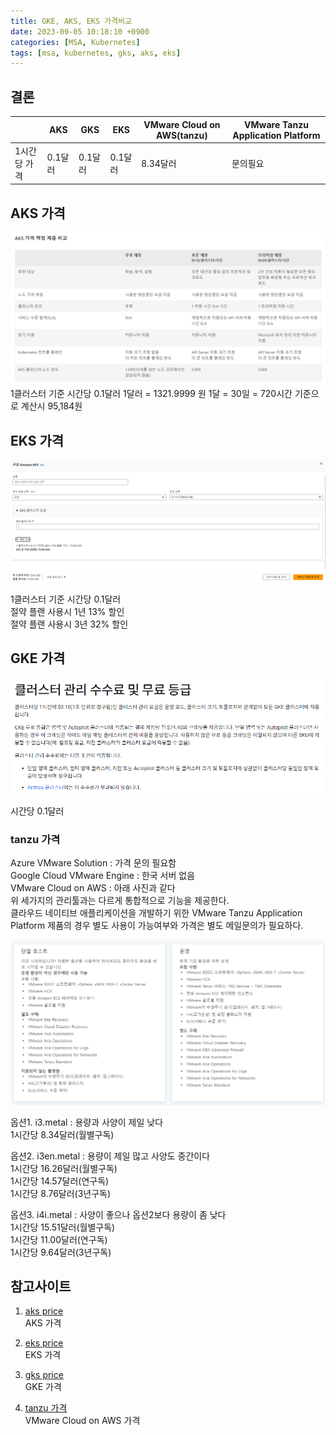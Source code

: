```yaml
---
title: GKE, AKS, EKS 가격비교
date: 2023-09-05 10:18:10 +0900
categories: [MSA, Kubernetes]
tags: [msa, kubernetes, gks, aks, eks]     
---
```


## 결론

|              |   AKS   |   GKS   |   EKS   | VMware Cloud on AWS(tanzu) | VMware Tanzu Application Platform |
| ------------ | ------- | ------- | ------- | -------------------------- | --------------------------------- |
| 1시간당 가격 | 0.1달러 | 0.1달러 | 0.1달러 | 8.34달러                    | 문의필요                           |

## AKS 가격

![aks-price](https://raw.githubusercontent.com/mearyne/mdImgHost/master/_posts/2023-09-05-managed-kubernetes-cost-difference.md/252981910254186.png)
1클러스터 기준 시간당 0.1달러
1달러 = 1321.9999 원
1달 = 30일 = 720시간 기준으로 계산시 95,184원





## EKS 가격

![EKS-price](https://raw.githubusercontent.com/mearyne/mdImgHost/master/_posts/2023-09-05-managed-kubernetes-cost-difference.md/343992910240866.png)

1클러스터 기준 시간당 0.1달러  
절약 플랜 사용시 1년 13% 할인  
절약 플랜 사용시 3년 32% 할인  





## GKE 가격

![GKE-Price](https://raw.githubusercontent.com/mearyne/mdImgHost/master/_posts/2023-09-05-managed-kubernetes-cost-difference.md/251415915234807.png)

시간당 0.1달러



### tanzu 가격

Azure VMware Solution : 가격 문의 필요함  
Google Cloud VMware Engine : 한국 서버 없음  
VMware Cloud on AWS : 아래 사진과 같다  
위 세가지의 관리툴과는 다르게 통합적으로 기능을 제공한다.  
클라우드 네이티브 애플리케이션을 개발하기 위한 VMware Tanzu Application Platform 제품의 경우 별도 사용이 가능여부와 가격은 별도 메일문의가 필요하다.  


![vmware cloud on aws](https://raw.githubusercontent.com/mearyne/mdImgHost/master/_posts/2023-09-05-managed-kubernetes-cost-difference.md/120203716230946.png)

옵션1. i3.metal : 용량과 사양이 제일 낮다  
1시간당 8.34달러(월별구독)  


옵션2. i3en.metal : 용량이 제일 많고 사양도 중간이다  
1시간당 16.26달러(월별구독)  
1시간당 14.57달러(연구독)  
1시간당 8.76달러(3년구독)  


옵션3. i4i.metal : 사양이 좋으나 옵션2보다 용량이 좀 낮다  
1시간당 15.51달러(월별구독)  
1시간당 11.00달러(연구독)  
1시간당 9.64달러(3년구독)  


## 참고사이트
1. [aks price](https://azure.microsoft.com/ko-kr/pricing/details/kubernetes-service/)  
AKS 가격  

2. [eks price](https://aws.amazon.com/ko/eks/pricing/)  
EKS 가격  

3. [gks price](https://cloud.google.com/kubernetes-engine/pricing?hl=ko)   
GKE 가격  

4. [tanzu 가격](https://www.vmware.com/kr/products/vmc-on-aws/pricing.html)  
VMware Cloud on AWS 가격